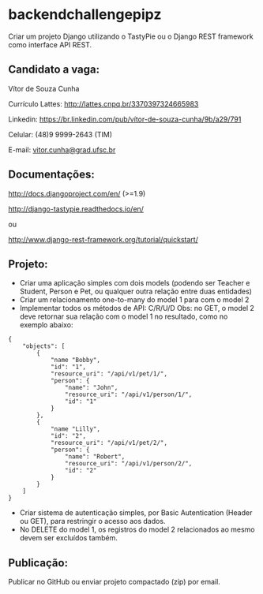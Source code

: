 # backendchallengepipz
Criar um projeto Django utilizando o TastyPie ou o Django REST framework como interface API REST.

## Candidato a vaga:
Vítor de Souza Cunha

Currículo Lattes: http://lattes.cnpq.br/3370397324665983

Linkedin: https://br.linkedin.com/pub/vítor-de-souza-cunha/9b/a29/791

Celular: (48)9 9999-2643  (TIM)

E-mail: vitor.cunha@grad.ufsc.br


## Documentações:

http://docs.djangoproject.com/en/ (>=1.9)

http://django-tastypie.readthedocs.io/en/

ou

http://www.django-rest-framework.org/tutorial/quickstart/


## Projeto:

* Criar uma aplicação simples com dois models (podendo ser Teacher e Student, Person e Pet, ou qualquer outra relação entre duas entidades)
* Criar um relacionamento one-to-many do model 1 para com o model 2
* Implementar todos os métodos de API: C/R/U/D 
   Obs: no GET, o model 2 deve retornar sua relação com o model 1 no resultado, como no exemplo abaixo:

```
{
    "objects": [
        {
            "name "Bobby",
            "id": "1",
            "resource_uri": "/api/v1/pet/1/",
            "person": {
                "name": "John",
                "resource_uri": "/api/v1/person/1/",
                "id": "1"
            }
        },
        {
            "name "Lilly",
            "id": "2",
            "resource_uri": "/api/v1/pet/2/",
            "person": {
                "name": "Robert",
                "resource_uri": "/api/v1/person/2/",
                "id": "2"
            }
        }
    ]
}
```
    

* Criar sistema de autenticação simples, por Basic Autentication (Header ou GET), para restringir o acesso aos dados.
* No DELETE do model 1, os registros do model 2 relacionados ao mesmo devem ser excluídos também.


## Publicação:

Publicar no GitHub ou enviar projeto compactado (zip) por email.
